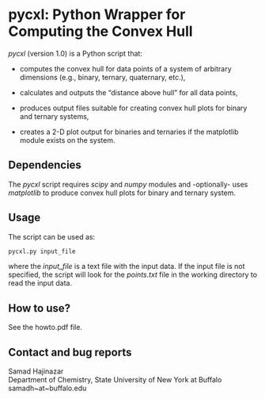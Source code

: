 # **pycxl: Python Wrapper for Computing the Convex Hull**

*pycxl* (version 1.0) is a Python script that:

* computes the convex hull for data points of a system of arbitrary 
  dimensions (e.g., binary, ternary, quaternary, etc.),

* calculates and outputs the “distance above hull” for all data points,

* produces output files suitable for creating convex hull plots for
  binary and ternary systems,

* creates a 2-D plot output for binaries and ternaries if the matplotlib
  module exists on the system.

## **Dependencies**

The *pycxl* script requires *scipy* and *numpy* modules and -optionally-
uses *matplotlib* to produce convex hull plots for binary and ternary system.

## **Usage**

The script can be used as:

```bash
pycxl.py input_file
```

where the *input_file* is a text file with the input data. If the input file
is not specified, the script will look for the *points.txt* file in the
working directory to read the input data.

## **How to use?**

See the howto.pdf file.

## **Contact and bug reports**

Samad Hajinazar <br />
Department of Chemistry, State University of New York at Buffalo <br />
samadh\~at\~buffalo.edu